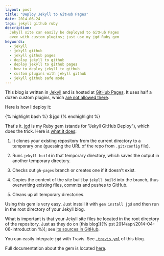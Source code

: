 ```yaml
---
layout: post
title: "Deploy Jekyll to GitHub Pages"
date: 2014-06-24
tags: jekyll github ruby
description:
  Jekyll site can easily be deployed to GitHub Pages
  even with custom plugins; just use my jgd Ruby gem
keywords:
  - jekyll
  - jekyll github
  - jekyll github pages
  - deploy jekyll to github
  - deploy jekyll to github pages
  - how to deploy jekyll to github
  - custom plugins with jekyll github
  - jekyll github safe mode
---
```


This blog is written in [Jekyll](http://jekyllrb.com/) and is hosted at
[GitHub Pages](https://pages.github.com/). It uses half a dozen custom
plugins, which [are not allowed there](https://help.github.com/articles/using-jekyll-plugins-with-github-pages).

Here is how I deploy it:

{% highlight bash %}
$ jgd
{% endhighlight %}

That's it. [jgd](http://rubygems.org/gems/jgd) is my
Ruby gem (stands for "Jekyll GitHub Deploy"), which does
the trick. Here is
[what it does](https://github.com/yegor256/jekyll-github-deploy/blob/master/bash/deploy.sh):

<!--more-->

1. It clones your existing repository from the current
directory to a temporary one (guessing the URL of the repo from `.git/config` file).

2. Runs `jekyll build` in that temporary directory,
which saves the output in another temporary directory.

3. Checks out `gh-pages` branch or creates one if it doesn't exist.

4. Copies the content of the site built by `jekyll build` into the branch, thus overwriting existing files, commits and pushes to GitHub.

5. Cleans up all temporary directories.

Using this gem is very easy. Just install it with
`gem install jgd` and then run in the root directory of your Jekyll blog.

What is important is that your Jekyll site files be
located in the root directory of the repository. Just
as they do on [this blog]({% pst 2014/apr/2014-04-06-introduction %});
see [its sources in GitHub](https://github.com/yegor256/blog).

You can easily integrate `jgd` with Travis. See
[`.travis.yml`](https://github.com/yegor256/blog/blob/master/.travis.yml) of this blog.

Full documentation about the gem is located
[here](https://github.com/yegor256/jekyll-github-deploy).
